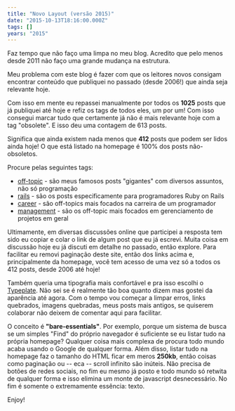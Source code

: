 ```yaml
---
title: "Novo Layout (versão 2015)"
date: "2015-10-13T18:16:00.000Z"
tags: []
years: "2015"
---
```


<p></p>
<p>Faz tempo que não faço uma limpa no meu blog. Acredito que pelo menos desde 2011 não faço uma grande mudança na estrutura.</p>
<p>Meu problema com este blog é fazer com que os leitores novos consigam encontrar conteúdo que publiquei no passado (desde 2006!) que ainda seja relevante hoje.</p>
<p>Com isso em mente eu repassei manualmente por todos os <strong>1025</strong> posts que já publiquei até hoje e refiz os tags de todos eles, um por um! Com isso consegui marcar tudo que certamente já não é mais relevante hoje com a tag "obsolete". E isso deu uma contagem de 613 posts.</p>
<p>Significa que ainda existem nada menos que <strong>412</strong> posts que podem ser lidos ainda hoje! O que está listado na homepage é 100% dos posts não-obsoletos.</p>
<p></p>
<p></p>
<p>Procure pelas seguintes tags:</p>
<ul>
  <li><a href="/off-topic">off-topic</a> - são meus famosos posts "gigantes" com diversos assuntos, não só programação</li>
  <li><a href="/rails">rails</a> - são os posts especificamente para programadores Ruby on Rails</li>
  <li><a href="/career">career</a> - são off-topics mais focados na carreira de um programador</li>
  <li><a href="/management">management</a> - são os off-topic mais focados em gerenciamento de projetos em geral</li>
</ul>
<p>Ultimamente, em diversas discussões online que participei a resposta tem sido eu copiar e colar o link de algum post que eu já escrevi. Muita coisa em discussão hoje eu já discuti em detalhe no passado, então explore. Para facilitar eu removi paginação deste site, então dos links acima e, principalmente da homepage, você tem acesso de uma vez só a todos os 412 posts, desde 2006 até hoje!</p>
<p>Também queria uma tipografia mais confortável e pra isso escolhi o <a href="https://typeplate.com/">Typeplate</a>. Não sei se é realmente tão boa quanto dizem mas gostei da aparência até agora. Com o tempo vou começar a limpar erros, links quebrados, imagens quebradas, meus posts mais antigos, se quiserem colaborar não deixem de comentar aqui para facilitar.</p>
<p>O conceito é <strong>"bare-essentials"</strong>. Por exemplo, porque um sistema de busca se um simples "Find" do próprio navegador é suficiente se eu listar tudo na própria homepage? Qualquer coisa mais complexa de procura todo mundo acaba usando o Google de qualquer forma. Além disso, listar tudo na homepage faz o tamanho do HTML ficar em meros <strong>250kb</strong>, então coisas como paginação ou -- eca -- scroll infinito são inúteis. Não precisa de botões de redes sociais, no fim eu mesmo já posto e todo mundo só retwita de qualquer forma e isso elimina um monte de javascript desnecessário. No fim é somente o extremamente essência: texto.</p>
<p>Enjoy!</p>
<p></p>
